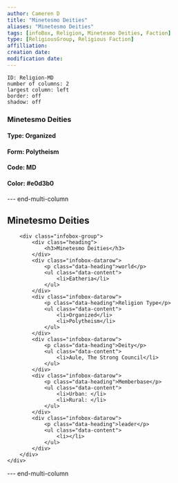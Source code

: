 ```yaml
---
author: Cameren D
title: "Minetesmo Deities"
aliases: "Minetesmo Deities"
tags: [infoBox, Religion, Minetesmo Deities, Faction]
type: [ReligiousGroup, Religious Faction]
affilliation: 
creation date:  
modification date: 
---
```



```start-multi-column  
ID: Religion-MD  
number of columns: 2  
largest column: left
border: off
shadow: off
```

### Minetesmo Deities

#### Type: Organized

#### Form: Polytheism

#### Code: MD

#### **Color:** #e0d3b0

--- end-multi-column
<html>
    <div class="infobox">
        <div class="heading">
            <h2>Minetesmo Deities</h2>
        </div>

        <div class="infobox-group">
            <div class="heading">
                <h3>Minetesmo Deities</h3>
            </div>
            <div class="infobox-datarow">
                <p class="data-heading">world</p>
                <ul class="data-content">
                    <li>Eatheria</li>
                </ul>
            </div>
            <div class="infobox-datarow">
                <p class="data-heading">Religion Type</p>
                <ul class="data-content">
                    <li>Organized</li>
                    <li>Polytheism</li>
                </ul>
            </div>
            <div class="infobox-datarow">
                <p class="data-heading">Deity</p>
                <ul class="data-content">
                    <li>Aule, The Strong Council</li>
                </ul>
            </div>
            <div class="infobox-datarow">
                <p class="data-heading">Memberbase</p>
                <ul class="data-content">
                    <li>Urban: </li>
                    <li>Rural: </li>
                </ul>
            </div>
            <div class="infobox-datarow">
                <p class="data-heading">leader</p>
                <ul class="data-content">
                    <li></li>
                </ul>
            </div>
        </div>
    </div>
</div>
</html>

--- end-multi-column